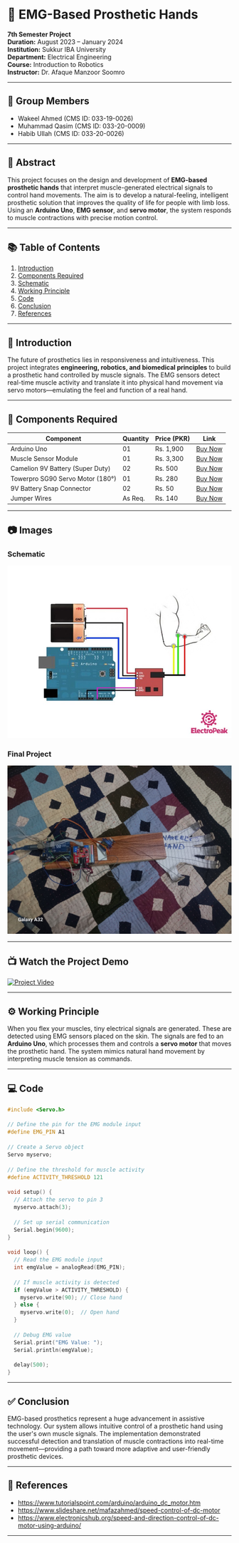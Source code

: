 # 🤖 EMG-Based Prosthetic Hands  
**7th Semester Project**  
**Duration:** August 2023 – January 2024  
**Institution:** Sukkur IBA University  
**Department:** Electrical Engineering  
**Course:** Introduction to Robotics  
**Instructor:** Dr. Afaque Manzoor Soomro

---

## 👥 Group Members

- Wakeel Ahmed (CMS ID: 033-19-0026)  
- Muhammad Qasim (CMS ID: 033-20-0009)  
- Habib Ullah (CMS ID: 033-20-0026)  

---

## 📄 Abstract

This project focuses on the design and development of **EMG-based prosthetic hands** that interpret muscle-generated electrical signals to control hand movements. The aim is to develop a natural-feeling, intelligent prosthetic solution that improves the quality of life for people with limb loss. Using an **Arduino Uno**, **EMG sensor**, and **servo motor**, the system responds to muscle contractions with precise motion control.

---

## 📚 Table of Contents
1. [Introduction](#introduction)
2. [Components Required](#components-required)
3. [Schematic](#schematic)
4. [Working Principle](#working-principle)
5. [Code](#code)
6. [Conclusion](#conclusion)
7. [References](#references)

---

## 🧠 Introduction

The future of prosthetics lies in responsiveness and intuitiveness. This project integrates **engineering, robotics, and biomedical principles** to build a prosthetic hand controlled by muscle signals. The EMG sensors detect real-time muscle activity and translate it into physical hand movement via servo motors—emulating the feel and function of a real hand.

---

## 🔧 Components Required

| Component                            | Quantity | Price (PKR) | Link |
|-------------------------------------|----------|-------------|------|
| Arduino Uno                         | 01       | Rs. 1,900   | [Buy Now](https://digilog.pk/products/arduino-cable?variant=44491093606678) |
| Muscle Sensor Module                | 01       | Rs. 3,300   | [Buy Now](https://digilog.pk/products/muscle-sensor-module-for-arduino-specially-designed-for-microcontrollers) |
| Camelion 9V Battery (Super Duty)    | 02       | Rs. 500     | [Buy Now](https://digilog.pk/products/camelion-6f22-9v-battery-super-heavy-duty) |
| Towerpro SG90 Servo Motor (180°)    | 01       | Rs. 280     | [Buy Now](https://digilog.pk/products/towerpro-sg90-sg-90-180-degree-degree-servo-motor-in-pakistan) |
| 9V Battery Snap Connector           | 02       | Rs. 50      | [Buy Now](https://digilog.pk/products/9-volt-battery-snap-connector) |
| Jumper Wires                        | As Req.  | Rs. 140     | [Buy Now](https://digilog.pk/products/10cm-pin-to-hole-jumper-wire-dupont-line-40-pin-male-to-female-arduino-jumper-wires-in-pakistan) |

---

## 📷 Images

### Schematic  
![Schematic](images/schematic.jpg)

### Final Project  
![Completed Prototype](images/completed-project.jpg)

---

## 📺 Watch the Project Demo

[![Project Video](https://img.youtube.com/vi/0-vUgKT5vcs/0.jpg)](https://www.youtube.com/watch?v=0-vUgKT5vcs)

---

## ⚙️ Working Principle

When you flex your muscles, tiny electrical signals are generated. These are detected using EMG sensors placed on the skin. The signals are fed to an **Arduino Uno**, which processes them and controls a **servo motor** that moves the prosthetic hand. The system mimics natural hand movement by interpreting muscle tension as commands.

---

## 💻 Code

```cpp
#include <Servo.h>

// Define the pin for the EMG module input
#define EMG_PIN A1

// Create a Servo object
Servo myservo;

// Define the threshold for muscle activity
#define ACTIVITY_THRESHOLD 121

void setup() {
  // Attach the servo to pin 3
  myservo.attach(3);

  // Set up serial communication
  Serial.begin(9600);
}

void loop() {
  // Read the EMG module input
  int emgValue = analogRead(EMG_PIN);

  // If muscle activity is detected
  if (emgValue > ACTIVITY_THRESHOLD) {
    myservo.write(90); // Close hand
  } else {
    myservo.write(0);  // Open hand
  }

  // Debug EMG value
  Serial.print("EMG Value: ");
  Serial.println(emgValue);

  delay(500);
}
```

---

## ✅ Conclusion

EMG-based prosthetics represent a huge advancement in assistive technology. Our system allows intuitive control of a prosthetic hand using the user's own muscle signals. The implementation demonstrated successful detection and translation of muscle contractions into real-time movement—providing a path toward more adaptive and user-friendly prosthetic devices.

---

## 🔗 References

- https://www.tutorialspoint.com/arduino/arduino_dc_motor.htm  
- https://www.slideshare.net/mafazahmed/speed-control-of-dc-motor  
- https://www.electronicshub.org/speed-and-direction-control-of-dc-motor-using-arduino/  

---
